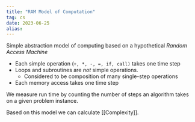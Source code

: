 ```yaml
---
title: "RAM Model of Computation"
tag: cs
date: 2023-06-25
alias:
---
```


Simple abstraction model of computing based on a hypothetical *Random Access Machine*

- Each simple operation (`+, *, -, =, if, call)` takes one time step
- Loops and subroutines are *not* simple operations.
	- Considered to be composition of many single-step operations
- Each memory access takes one time step

We measure run time by counting the number of steps an algorithm takes on a given problem instance. 

Based on this model we can calculate [[Complexity]].